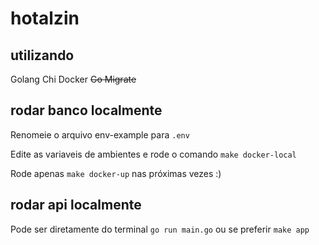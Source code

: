 # hotalzin

## utilizando
Golang
Chi
Docker
~~Go Migrate~~


## rodar banco localmente

Renomeie o arquivo env-example para `.env`

Edite as variaveis de ambientes e rode o comando `make docker-local`

Rode apenas `make docker-up` nas próximas vezes :)

## rodar api localmente

Pode ser diretamente do terminal `go run main.go` ou se preferir `make app`
